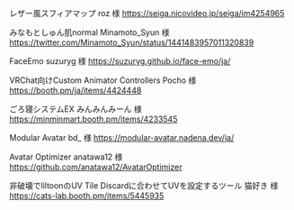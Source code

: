 レザー風スフィアマップ
roz 様
https://seiga.nicovideo.jp/seiga/im4254965

みなもとしゅん肌normal
Minamoto_Syun 様
https://twitter.com/Minamoto_Syun/status/1441483957011320839

FaceEmo
suzuryg 様
https://suzuryg.github.io/face-emo/ja/

VRChat向けCustom Animator Controllers
Pocho 様
https://booth.pm/ja/items/4424448

ごろ寝システムEX
みんみんみーん 様
https://minminmart.booth.pm/items/4233545

Modular Avatar
bd_ 様
https://modular-avatar.nadena.dev/ja/

Avatar Optimizer
anatawa12 様
https://github.com/anatawa12/AvatarOptimizer

非破壊でliltoonのUV Tile Discardに合わせてUVを設定するツール
猫好き 様
https://cats-lab.booth.pm/items/5445935